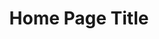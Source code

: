 ---
title: Home Page Title
subtitle: <br/>
layout: page
hero_link: /
description: Home page description
hero_link_text: heroLinkText
hide_footer: true
show_sidebar: true
hero_image: heroImageSrc
---